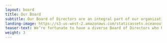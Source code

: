 ```yaml
---
layout: board 
title: Our Board
subtitle: Our Board of Directors are an integral part of our organization and contribute valuable insights through their expertise in sustainable seafood markets, international business, social entrepreneurship, natural resource management, legal systems, East Asian economics, organizational effectiveness, fisheries management, and finance. 
landing-image: https://s3-us-west-2.amazonaws.com/staticassets.oceanoutcomes.org/rollover+images/our-advisors-hover.jpg
teaser-text: We’re fortunate to have a diverse Board of Directors who help us increase the impact of our efforts to improve the sustainability of fisheries, fishing communities, and global seafood supply.  
weight: 3
---
```

